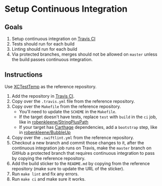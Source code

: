 # Setup Continuous Integration

## Goals

1. Setup continuous integration on [Travis CI](https://travis-ci.org/)
2. Tests should run for each build
3. Linting should run for each build
4. Via protected branches, merges should not be allowed on `master` unless the build passes continuous integration.

## Instructions

Use [XCTestTemp](https://github.com/robenkleene/XCTestTemp/tree/master) as the reference repository.

1. Add the repository in [Travis CI](https://travis-ci.org/).
2. Copy over the `.travis.yml` file from the reference repository.
3. Copy over the `Makefile` from the reference repository.
	* You'll need to update the `SCHEME` in the `Makefile`.
	* If the target doesn't have tests, replace `test` with `build` in the `ci` job, like in [robenkleene/StringPlusPath](https://github.com/robenkleene/StringPlusPath/tree/master)
	* If your target has [Carthage](https://github.com/Carthage/Carthage) dependencies, add a `bootstrap` step, like in [robenkleene/BubbleUp](https://github.com/robenkleene/BubbleUp)
4. Copy over the `.swiftlint.yml` from the reference repository.
5. Checkout a new branch and commit those changes to it, after the continuous integration job runs on Travis, make the `master` branch on GitHub a protected branch that requires continuous integration to pass by copying the reference repository.
6. Add the build sticker to the `README.md` by copying from the reference repository (make sure to update the URL of the sticker).
7. Run `make lint` and fix any errors.
8. Run `make ci` and make sure it works.


